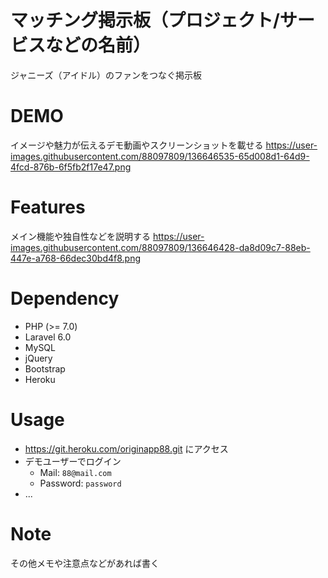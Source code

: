 
# マッチング掲示板（プロジェクト/サービスなどの名前）
ジャニーズ（アイドル）のファンをつなぐ掲示板


# DEMO
イメージや魅力が伝えるデモ動画やスクリーンショットを載せる
https://user-images.githubusercontent.com/88097809/136646535-65d008d1-64d9-4fcd-876b-6f5fb2f17e47.png


# Features
メイン機能や独自性などを説明する
https://user-images.githubusercontent.com/88097809/136646428-da8d09c7-88eb-447e-a768-66dec30bd4f8.png



# Dependency

- PHP (>= 7.0)
- Laravel 6.0
- MySQL
- jQuery
- Bootstrap
- Heroku


# Usage

- https://git.heroku.com/originapp88.git にアクセス
- デモユーザーでログイン
    - Mail: `88@mail.com`
    - Password: `password`
- ...


# Note
その他メモや注意点などがあれば書く